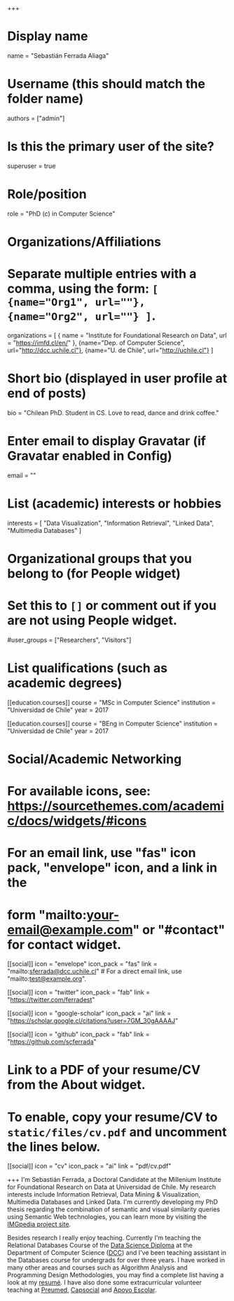 +++
# Display name
name = "Sebastián Ferrada Aliaga"

# Username (this should match the folder name)
authors = ["admin"]

# Is this the primary user of the site?
superuser = true

# Role/position
role = "PhD (c) in Computer Science"

# Organizations/Affiliations
#   Separate multiple entries with a comma, using the form: `[ {name="Org1", url=""}, {name="Org2", url=""} ]`.
organizations = [ { name = "Institute for Foundational Research on Data", url = "https://imfd.cl/en/" }, {name="Dep. of Computer Science", url="http://dcc.uchile.cl"}, {name="U. de Chile", url="http://uchile.cl"} ]

# Short bio (displayed in user profile at end of posts)
bio = "Chilean PhD. Student in CS. Love to read, dance and drink coffee."

# Enter email to display Gravatar (if Gravatar enabled in Config)
email = ""

# List (academic) interests or hobbies
interests = [
  "Data Visualization",
    "Information Retrieval",
    "Linked Data",
    "Multimedia Databases"
]

# Organizational groups that you belong to (for People widget)
#   Set this to `[]` or comment out if you are not using People widget.
#user_groups = ["Researchers", "Visitors"]

# List qualifications (such as academic degrees)
[[education.courses]]
  course = "MSc in Computer Science"
  institution = "Universidad de Chile"
  year = 2017

[[education.courses]]
  course = "BEng in Computer Science"
  institution = "Universidad de Chile"
  year = 2017

# Social/Academic Networking
# For available icons, see: https://sourcethemes.com/academic/docs/widgets/#icons
#   For an email link, use "fas" icon pack, "envelope" icon, and a link in the
#   form "mailto:your-email@example.com" or "#contact" for contact widget.

[[social]]
  icon = "envelope"
  icon_pack = "fas"
  link = "mailto:sferrada@dcc.uchile.cl"  # For a direct email link, use "mailto:test@example.org".

[[social]]
  icon = "twitter"
  icon_pack = "fab"
  link = "https://twitter.com/ferradest"

[[social]]
  icon = "google-scholar"
  icon_pack = "ai"
  link = "https://scholar.google.cl/citations?user=7GM_30gAAAAJ"

[[social]]
  icon = "github"
  icon_pack = "fab"
  link = "https://github.com/scferrada"

# Link to a PDF of your resume/CV from the About widget.
# To enable, copy your resume/CV to `static/files/cv.pdf` and uncomment the lines below.
 [[social]]
   icon = "cv"
   icon_pack = "ai"
   link = "pdf/cv.pdf"

+++
I'm Sebastián Ferrada, a Doctoral Candidate at the Millenium Institute for Foundational Research on Data at Universidad de Chile. 
My research interests include Information Retrieval, Data Mining & Visualization, Multimedia Databases and Linked Data. 
I'm currently developing my PhD thesis regarding the combination of semantic and visual similarity queries using Semantic Web technologies, you can learn more by visiting the <a href="http://imgpedia.dcc.uchile.cl">IMGpedia project site</a>.

Besides research I really enjoy teaching. 
Currently I'm teaching the Relational Databases Course of the <a href="https://www.dcc.uchile.cl/datos">Data Science Diploma</a> at the Department of Computer Science (<a href="http://dcc.uchile.cl">DCC</a>) and 
I've been teaching assistant in the Databases course for undergrads for over three years. 
I have worked in many other areas and courses such as Algorithm Analysis and Programming Design Methodologies, you may find a complete list having a look at my <a href="/pdf/cv.pdf">resumé</a>. 
I have also done some extracurricular volunteer teaching at <a href="http://www.preumeduchile.cl/">Preumed</a>, 
<a href="https://sites.google.com/a/capsocial.cl/capsocial/">Capsocial</a> and 
<a href="http://escuela.ingenieria.uchile.cl/vida-estudiantil/127291/grupos-organizados">Apoyo Escolar</a>.